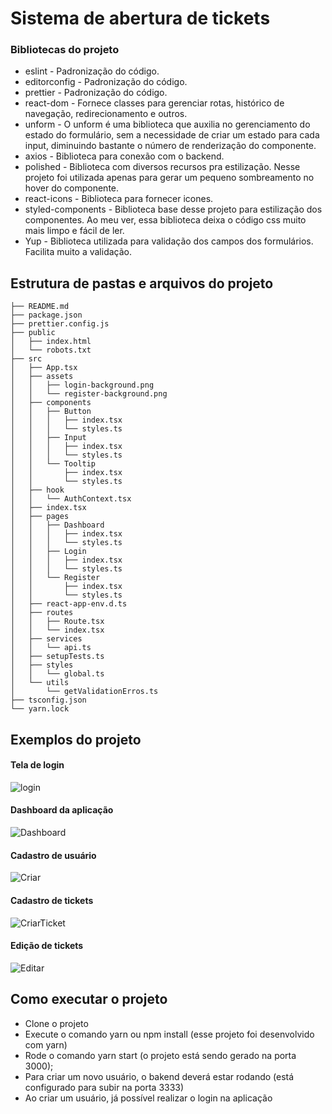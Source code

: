 # Sistema de abertura de tickets

### Bibliotecas do projeto

- eslint - Padronização do código.
- editorconfig - Padronização do código.
- prettier - Padronização do código.
- react-dom - Fornece classes para gerenciar rotas, histórico de navegação, redirecionamento e outros.
- unform - O unform é uma biblioteca que auxilia no gerenciamento do estado do formulário, sem a necessidade
de criar um estado para cada input, diminuindo bastante o número de renderização do componente.
- axios - Biblioteca para conexão com o backend.
- polished - Biblioteca com diversos recursos pra estilização. Nesse projeto foi utilizada apenas para
gerar um pequeno sombreamento no hover do componente.
- react-icons - Biblioteca para fornecer icones.
- styled-components - Biblioteca base desse projeto para estilização dos componentes. Ao meu ver, essa biblioteca
deixa o código css muito mais limpo e fácil de ler.
- Yup - Biblioteca utilizada para validação dos campos dos formulários. Facilita muito a validação.

## Estrutura de pastas e arquivos do projeto

```
├── README.md
├── package.json
├── prettier.config.js
├── public
│   ├── index.html
│   └── robots.txt
├── src
│   ├── App.tsx
│   ├── assets
│   │   ├── login-background.png
│   │   └── register-background.png
│   ├── components
│   │   ├── Button
│   │   │   ├── index.tsx
│   │   │   └── styles.ts
│   │   ├── Input
│   │   │   ├── index.tsx
│   │   │   └── styles.ts
│   │   └── Tooltip
│   │       ├── index.tsx
│   │       └── styles.ts
│   ├── hook
│   │   └── AuthContext.tsx
│   ├── index.tsx
│   ├── pages
│   │   ├── Dashboard
│   │   │   ├── index.tsx
│   │   │   └── styles.ts
│   │   ├── Login
│   │   │   ├── index.tsx
│   │   │   └── styles.ts
│   │   └── Register
│   │       ├── index.tsx
│   │       └── styles.ts
│   ├── react-app-env.d.ts
│   ├── routes
│   │   ├── Route.tsx
│   │   └── index.tsx
│   ├── services
│   │   └── api.ts
│   ├── setupTests.ts
│   ├── styles
│   │   └── global.ts
│   └── utils
│       └── getValidationErros.ts
├── tsconfig.json
└── yarn.lock
```

## Exemplos do projeto

#### Tela de login
![login](https://user-images.githubusercontent.com/55066007/98037323-25e92d00-1dfa-11eb-8d88-1a1797d82a7b.PNG)

#### Dashboard da aplicação
![Dashboard](https://user-images.githubusercontent.com/55066007/98037373-37cad000-1dfa-11eb-8acf-e62a3e5593e6.PNG)

#### Cadastro de usuário
![Criar](https://user-images.githubusercontent.com/55066007/98037351-300b2b80-1dfa-11eb-9cb6-08fc7c0167af.PNG)

#### Cadastro de tickets
![CriarTicket](https://user-images.githubusercontent.com/55066007/98037375-37cad000-1dfa-11eb-9d9f-5d762046214d.PNG)

#### Edição de tickets
![Editar](https://user-images.githubusercontent.com/55066007/98037403-42856500-1dfa-11eb-8edf-69bfe32655e8.PNG)


## Como executar o projeto

- Clone o projeto
- Execute o comando yarn ou npm install (esse projeto foi desenvolvido com yarn)
- Rode o comando yarn start (o projeto está sendo gerado na porta 3000);
- Para criar um novo usuário, o bakend deverá estar rodando (está configurado para subir na porta 3333)
- Ao criar um usuário, já possível realizar o login na aplicação
